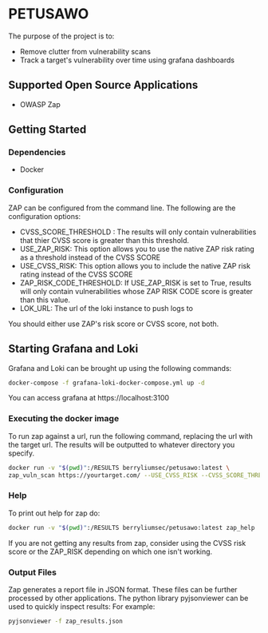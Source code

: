# PETUSAWO

The purpose of the project is to:
- Remove clutter from vulnerability scans
- Track a target's vulnerability over time using grafana dashboards
  

## Supported Open Source Applications

- OWASP Zap
  
## Getting Started

### Dependencies

- Docker

### Configuration

ZAP can be configured from the command line. The following are the configuration
options:

- CVSS_SCORE_THRESHOLD : The results will only contain vulnerabilities that thier CVSS score is greater than
  this threshold.
- USE_ZAP_RISK: This option allows you to use the native ZAP risk rating as a threshold instead of the CVSS SCORE
- USE_CVSS_RISK: This option allows you to include the native ZAP risk rating instead of the CVSS SCORE
- ZAP_RISK_CODE_THRESHOLD: If USE_ZAP_RISK is set to True, results will only contain vulnerabilities whose ZAP RISK CODE score is greater than this value.
- LOK_URL: The url of the loki instance to push logs to

You should either use ZAP's risk score or CVSS score, not both.

## Starting Grafana and Loki

Grafana and Loki can be brought up using the following commands:

```bash
docker-compose -f grafana-loki-docker-compose.yml up -d
```

You can access grafana at https://localhost:3100

### Executing the docker image

To run zap against a url, run the following command, replacing the url with the target url.
The results will be outputted to whatever directory you specify.

```bash
docker run -v "$(pwd)":/RESULTS berryliumsec/petusawo:latest \
zap_vuln_scan https://yourtarget.com/ --USE_CVSS_RISK --CVSS_SCORE_THRESHOLD=0 --LOKI_URL="http://localhost:3100/loki/api/v1/push"
```

### Help

To print out help for zap do:

```bash
docker run -v "$(pwd)":/RESULTS berryliumsec/petusawo:latest zap_help
```

If you are not getting any results from zap, consider using the CVSS risk
score or the ZAP_RISK depending on which one isn't working.


### Output Files

Zap generates a report file in JSON format. These files can be further processed by
other applications. The python library pyjsonviewer can be used to quickly inspect results: For
example:

```bash
pyjsonviewer -f zap_results.json
```
